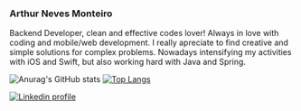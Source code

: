### Arthur Neves Monteiro
Backend Developer, clean and effective codes lover! 
Always in love with coding and mobile/web development. I really apreciate to find creative and simple solutions for complex problems.
Nowadays intensifying my activities with iOS and Swift, but also working hard with Java and Spring.


![Anurag's GitHub stats](https://github-readme-stats.vercel.app/api?username=arthurnvs&show_icons=true&theme=dark) [![Top Langs](https://github-readme-stats.vercel.app/api/top-langs/?username=arthurnvs&layout=compact)](https://github.com/anuraghazra/github-readme-stats) 

[![Linkedin profile](https://img.shields.io/badge/-LinkedIn-blue?style=flat-square&logo=Linkedin&logoColor=white&link=https://www.linkedin.com/in/arthur-neves-monteiro/)](https://www.linkedin.com/in/arthur-neves-monteiro/)
